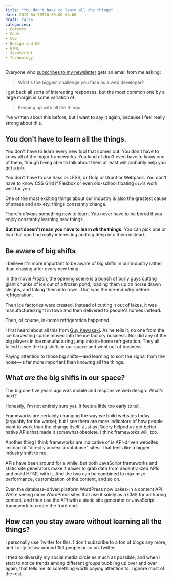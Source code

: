 ```yaml
---
title: "You don't have to learn all the things"
date: 2019-04-30T10:30:00-04:00
draft: false
categories:
- Careers
- Code
- CSS
- Design and UX
- HTML
- JavaScript
- Technology
---
```


Everyone who [subscribes to my newsletter](https://gomakethings.com/articles) gets an email from me asking:

> What's the biggest challenge you face as a web developer?

I get back all sorts of interesting responses, but the most common one by a large margin is some variation of:

> Keeping up with all the things.

I've written about this before, but I want to say it again, because I feel really strong about this.

## You don't have to learn all the things.

You don't have to learn every new tool that comes out. You don't have to know all of the major frameworks. You kind of don't even have to know one of them, though being able to talk about them at least will probably help you get a job.

You don't have to use Sass or LESS, or Gulp or Grunt or Webpack. You don't have to know CSS Grid if Flexbox or even old-school floating `div`'s work well for you.

One of the most exciting things about our industry is also the greatest cause of stress and anxiety: things constantly change.

There's *always* something new to learn. You never have to be bored if you enjoy constantly learning new things.

**But that doesn't mean you have to learn _all_ the things.** You can pick one or two that you find really interesting and dig deep into them instead.

## Be aware of big shifts

I believe it's more important to be aware of big shifts in our industry rather than chasing after every new thing.

In the movie *Frozen*, the opening scene is a bunch of burly guys cutting giant chunks of ice out of a frozen pond, loading them up on horse drawn sleighs, and taking them into town. That was the ice-industry before refrigeration.

Then ice factories were created. Instead of cutting it out of lakes, it was manufactured right in town and then delivered to people's homes instead.

Then, of course, in-home refrigeration happened.

I first heard about all this from [Guy Kawasaki](https://guykawasaki.com/). As he tells it, no one from the ice harvesting space moved into the ice factory business. Nor did any of the big players in ice manufacturing jump into in-home refrigeration. They all failed to see the big shifts in our space and went out of business.

Paying attention to those big shifts&mdash;and learning to sort the signal from the noise&mdash;is far more important than knowing all the things.

## What *are* the big shifts in our space?

The big one five years ago was mobile and responsive web design. What's next?

Honestly, I'm not entirely sure yet. It feels a little too early to tell.

Frameworks are certainly changing the way we build websites today (arguably for the worse), but I see them are more indicators of how people want to work than the change itself. Just as jQuery helped us get better native APIs that made it somewhat obsolete, I think frameworks will, too.

Another thing I think frameworks are indicative of is API-driven websites instead of "directly access a database" sites. That feels like a bigger industry shift to me.

APIs have been around for a while, but both JavaScript frameworks and static site generators make it easier to grab data from decentralized APIs and build HTML with it. And the two can be combined to maximize performance, customization of the content, and so on.

Even the database-driven platform WordPress now bakes-in a content API. We're seeing more WordPress sites that use it solely as a CMS for authoring content, and then use the API with a static site generator or JavaScript framework to create the front end.

## How can you stay aware without learning all the things?

I personally use Twitter for this. I don't subscribe to a ton of blogs any more, and I only follow around 150 people or so on Twitter.

I tried to diversify my social media circle as much as possible, and when I start to notice trends among different groups bubbling up over and over again, that tells me its something worth paying attention to. I ignore most of the rest.